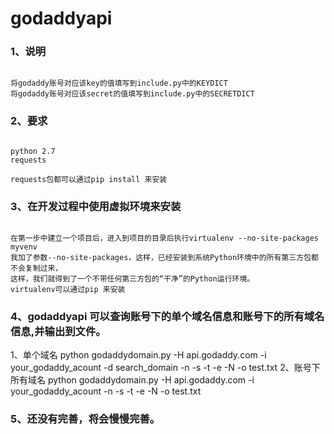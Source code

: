 # godaddyapi

### 1、说明
<pre><code>
将godaddy账号对应该key的值填写到include.py中的KEYDICT
将godaddy账号对应该secret的值填写到include.py中的SECRETDICT
</code></pre>
### 2、要求
<pre><code>
python 2.7
requests

requests包都可以通过pip install 来安装
</code></pre>
### 3、在开发过程中使用虚拟环境来安装
<pre><code>
在第一步中建立一个项目后，进入到项目的目录后执行virtualenv --no-site-packages myvenv
我加了参数--no-site-packages，这样，已经安装到系统Python环境中的所有第三方包都不会复制过来，
这样，我们就得到了一个不带任何第三方包的“干净”的Python运行环境。
virtualenv可以通过pip 来安装
</code></pre>
### 4、godaddyapi 可以查询账号下的单个域名信息和账号下的所有域名信息,并输出到文件。
1、单个域名
python godaddydomain.py -H api.godaddy.com -i your_godaddy_acount -d search_domain -n -s -t -e -N -o test.txt
2、账号下所有域名
python godaddydomain.py -H api.godaddy.com -i your_godaddy_acount -n -s -t -e -N -o test.txt
### 5、还没有完善，将会慢慢完善。

